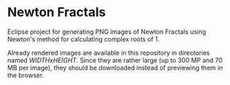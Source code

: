 # Newton Fractals

Eclipse project for generating PNG images of Newton Fractals using Newton's method for calculating complex roots of 1.

Already rendered images are available in this repository in directories named *WIDTH*x*HEIGHT*. Since they are rather large (up to 300 MP and 70 MB per image), they should be downloaded instead of previewing them in the browser.
